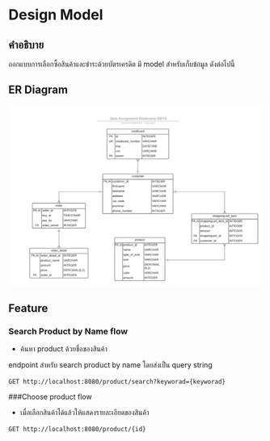 # Design Model

## คำอธิบาย

ออกแบบการเลือกซื้อสินค้าและชำระด้วยบัตรเครดิต มี model สำหรับเก็บข้อมูล ดังต่อไปนี้

## ER Diagram

![er-diagram](../img/er-diagram.jpeg)

## Feature
### Search Product by Name flow

- ค้นหา product ด้วยชื่อของสินค้า

endpoint สำหรับ search product by name โดยส่งเป็น query string 


``
GET http://localhost:8080/product/search?keyworad={keyworad}
``

###Choose product flow

- เมื่อเลือกสินค้าได้แล้วให้แสดงรายละเอียดของสินค้า

``
GET http://localhost:8080/product/{id}
``
 